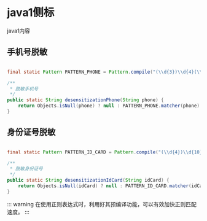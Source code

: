 # java1侧标

java1内容

## 手机号脱敏

```java

final static Pattern PATTERN_PHONE = Pattern.compile("(\\d{3})\\d{4}(\\d{4})");

/**
 * 脱敏手机号
 */
public static String desensitizationPhone(String phone) {
    return Objects.isNull(phone) ? null : PATTERN_PHONE.matcher(phone).replaceAll("$1****$2");
}

```

## 身份证号脱敏
```java

final static Pattern PATTERN_ID_CARD = Pattern.compile("(\\d{4})\\d{10}(\\w{4})");

/**
 * 脱敏身份证号
 */
public static String desensitizationIdCard(String idCard) {
    return Objects.isNull(idCard) ? null : PATTERN_ID_CARD.matcher(idCard).replaceAll("$1****$2");
}

```

::: warning
在使用正则表达式时，利用好其预编译功能，可以有效加快正则匹配速度。 
:::


